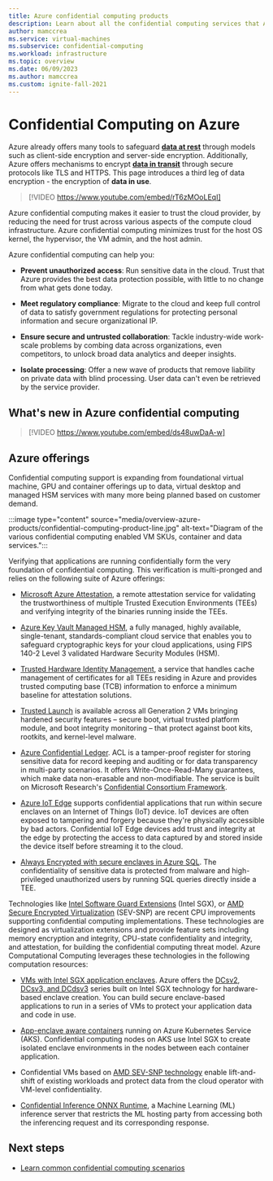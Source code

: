 ```yaml
---
title: Azure confidential computing products
description: Learn about all the confidential computing services that Azure provides
author: mamccrea
ms.service: virtual-machines
ms.subservice: confidential-computing
ms.workload: infrastructure
ms.topic: overview
ms.date: 06/09/2023
ms.author: mamccrea
ms.custom: ignite-fall-2021
---
```


# Confidential Computing on Azure

 Azure already offers many tools to safeguard [**data at rest**](../security/fundamentals/encryption-atrest.md) through models such as client-side encryption and server-side encryption. Additionally, Azure offers mechanisms to encrypt [**data in transit**](../security/fundamentals/data-encryption-best-practices.md#protect-data-in-transit) through secure protocols like TLS and HTTPS. This page introduces  a third leg of data encryption - the encryption of **data in use**.
 

> [!VIDEO https://www.youtube.com/embed/rT6zMOoLEqI]


Azure confidential computing makes it easier to trust the cloud provider, by reducing the need for trust across various aspects of the compute cloud infrastructure. Azure confidential computing minimizes trust for the host OS kernel, the hypervisor, the VM admin, and the host admin.

Azure confidential computing can help you:

- **Prevent unauthorized access**: Run sensitive data in the cloud. Trust that Azure provides the best data protection possible, with little to no change from what gets done today.

- **Meet regulatory compliance**: Migrate to the cloud and keep full control of data to satisfy government regulations for protecting personal information and secure organizational IP.

- **Ensure secure and untrusted collaboration**: Tackle industry-wide work-scale problems by combing data across organizations, even competitors, to unlock broad data analytics and deeper insights.

- **Isolate processing**: Offer a new wave of products that remove liability on private data with blind processing. User data can't even be retrieved by the service provider.

## What's new in Azure confidential computing

> [!VIDEO https://www.youtube.com/embed/ds48uwDaA-w]

## Azure offerings

Confidential computing support is expanding from foundational virtual machine, GPU and container offerings up to data, virtual desktop and managed HSM services with many more being planned based on customer demand.

:::image type="content" source="media/overview-azure-products/confidential-computing-product-line.jpg" alt-text="Diagram of the various confidential computing enabled VM SKUs, container and data services.":::

Verifying that applications are running confidentially form the very foundation of confidential computing. This verification is multi-pronged and relies on the following suite of Azure offerings:

- [Microsoft Azure Attestation](../attestation/overview.md), a remote attestation service for validating the trustworthiness of multiple Trusted Execution Environments (TEEs) and verifying integrity of the binaries running inside the TEEs.

- [Azure Key Vault Managed HSM](../key-vault/managed-hsm/index.yml), a fully managed, highly available, single-tenant, standards-compliant cloud service that enables you to safeguard cryptographic keys for your cloud applications, using FIPS 140-2 Level 3 validated Hardware Security Modules (HSM).

- [Trusted Hardware Identity Management](../security/fundamentals/trusted-hardware-identity-management.md), a service that handles cache management of certificates for all TEEs residing in Azure and provides trusted computing base (TCB) information to enforce a minimum baseline for attestation solutions.

- [Trusted Launch](../virtual-machines/trusted-launch.md) is available across all Generation 2 VMs bringing hardened security features – secure boot, virtual trusted platform module, and boot integrity monitoring – that protect against boot kits, rootkits, and kernel-level malware.

- [Azure Confidential Ledger](../confidential-ledger/overview.md). ACL is a tamper-proof register for storing sensitive data for record keeping and auditing or for data transparency in multi-party scenarios. It offers Write-Once-Read-Many guarantees, which make data non-erasable and non-modifiable. The service is built on Microsoft Research's [Confidential Consortium Framework](https://www.microsoft.com/research/project/confidential-consortium-framework/).

- [Azure IoT Edge](../iot-edge/deploy-confidential-applications.md) supports confidential applications that run within secure enclaves on an Internet of Things (IoT) device. IoT devices are often exposed to tampering and forgery because they're physically accessible by bad actors. Confidential IoT Edge devices add trust and integrity at the edge by protecting the access to data captured by and stored inside the device itself before streaming it to the cloud.

- [Always Encrypted with secure enclaves in Azure SQL](/sql/relational-databases/security/encryption/always-encrypted-enclaves). The confidentiality of sensitive data is protected from malware and high-privileged unauthorized users by running SQL queries directly inside a TEE. 


Technologies like [Intel Software Guard Extensions](https://www.intel.com.au/content/www/au/en/architecture-and-technology/software-guard-extensions-enhanced-data-protection.html) (Intel SGX), or [AMD Secure Encrypted Virtualization](https://www.amd.com/en/processors/amd-secure-encrypted-virtualization) (SEV-SNP) are recent CPU improvements supporting confidential computing implementations. These technologies are designed as virtualization extensions and provide feature sets including memory encryption and integrity, CPU-state confidentiality and integrity, and attestation, for building the confidential computing threat model. Azure Computational Computing leverages these technologies in the following computation resources: 

- [VMs with Intel SGX application enclaves](confidential-computing-enclaves.md). Azure offers the [DCsv2](../virtual-machines/dcv2-series.md), [DCsv3, and DCdsv3](../virtual-machines/dcv3-series.md) series built on Intel SGX technology for hardware-based enclave creation. You can build secure enclave-based applications to run in a series of VMs to protect your application data and code in use.

- [App-enclave aware containers](enclave-aware-containers.md) running on Azure Kubernetes Service (AKS). Confidential computing nodes on AKS use Intel SGX to create isolated enclave environments in the nodes between each container application.

- Confidential VMs based on [AMD SEV-SNP technology](https://azure.microsoft.com/blog/azure-and-amd-enable-lift-and-shift-confidential-computing/) enable lift-and-shift of existing workloads and protect data from the cloud operator with VM-level confidentiality.

- [Confidential Inference ONNX Runtime](https://github.com/microsoft/onnx-server-openenclave), a Machine Learning (ML) inference server that restricts the ML hosting party from accessing both the inferencing request and its corresponding response.

## Next steps

- [Learn common confidential computing scenarios](use-cases-scenarios.md)
